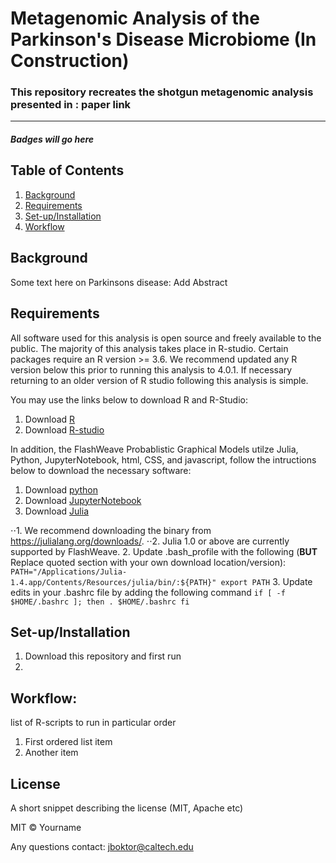 # Metagenomic Analysis of the Parkinson's Disease Microbiome (In Construction)
### This repository recreates the shotgun metagenomic analysis presented in : paper link

***

##### Badges will go here

## Table of Contents
1. [Background](#Background)
2. [Requirements]("#Requirements")
3. [Set-up/Installation](#Set-up/Installation)
4. [Workflow](#Workflow)

## Background
Some text here on Parkinsons disease: Add Abstract


## Requirements
All software used for this analysis is open source and freely available to the public. 
The majority of this analysis takes place in R-studio. Certain packages require an R version >= 3.6. 
We recommend updated any R version below this prior to running this analysis to 4.0.1.
If necessary returning to an older version of R studio following this analysis is simple. 

You may use the links below to download R and R-Studio:

1. Download [R](https://www.r-project.org/) 
2. Download [R-studio](https://rstudio.com/products/rstudio/download/)

In addition, the FlashWeave Probablistic Graphical Models utilze Julia, Python, JupyterNotebook, 
html, CSS, and javascript, follow the intructions below to download the necessary software:

1. Download [python](https://www.python.org/downloads/)
2. Download [JupyterNotebook](https://jupyter.org/install)
3. Download [Julia](https://julialang.org/)

⋅⋅1. We recommend downloading the binary from https://julialang.org/downloads/. 
⋅⋅2. Julia 1.0 or above are currently supported by FlashWeave.
2. Update .bash_profile with the following (__BUT__ Replace quoted section with your own download location/version):
`PATH="/Applications/Julia-1.4.app/Contents/Resources/julia/bin/:${PATH}"
export PATH`
3. Update edits in your .bashrc file by adding the following command
`if [ -f $HOME/.bashrc ]; then
    . $HOME/.bashrc
fi`


## Set-up/Installation
1. Download this repository and first run
2. 

## Workflow:
list of R-scripts to run in particular order

1. First ordered list item
2. Another item

## License
A short snippet describing the license (MIT, Apache etc)

MIT © Yourname

Any questions contact: jboktor@caltech.edu
